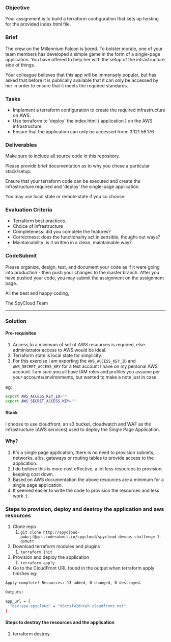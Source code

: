### Objective

Your assignment is to build a terraform configuration that sets up hosting
for the provided index.html file.

### Brief

The crew on the Millennium Falcon is bored. To bolster morale, one of your team members has developed a simple game in the form of a single-page application. You have offered to help her with the setup of the infrastructure side of things.

Your colleague believes that this app will be immensely popular, but has asked that
before it is publically available that it can only be accessed by her in order
to ensure that it meets the required standards.

### Tasks

-   Implement a terraform configuration to create the required infrastructure on AWS.
-   Use terraform to 'deploy' the index.html ( application ) on the AWS infrastructure.
-   Ensure that the application can only be accessed from: 3.121.56.176

### Deliverables

Make sure to include all source code in this repository.

Please provide brief documentation as to why you chose a particular stack/setup.

Ensure that your terraform code can be executed and create the infrastructure
required and 'deploy' the single-page application.

You may use local state or remote state if you so choose.

### Evaluation Criteria

-   Terraform best practices.
-   Choice of infrastructure
-   Completeness: did you complete the features?
-   Correctness: does the functionality act in sensible, thought-out ways?
-   Maintainability: is it written in a clean, maintainable way?

### CodeSubmit

Please organize, design, test, and document your code as if it were
going into production - then push your changes to the master branch. After you have pushed your code, you may submit the assignment on the assignment page.

All the best and happy coding,

The SpyCloud Team

---

### Solution

#### Pre-requisites

1. Access to a minimum of set of AWS resources is required, else administrator access to AWS would be ideal.
2. Terraform state is local state for simplicity.
3. For this exercise I am exporting the `AWS_ACCESS_KEY_ID` and `AWS_SECRET_ACCESS_KEY` for a test account I have on my personal AWS account.  I am sure you all have IAM roles and profiles you assume per your accounts/environments, but wanted to make a note just in case.

eg:

```bash
export AWS_ACCESS_KEY_ID=""
export AWS_SECRET_ACCESS_KEY=""
```

#### Stack

I choose to use cloudfront, an s3 bucket, cloudwatch and WAF as the infrastructure (AWS services) used to deploy the Single Page Application.

#### Why?

1. It's a single page application, there is no need to provision subnets, networks, albs, gateways or routing tables to provide access to the application.
2. I do believe this is more cost effective, a lot less resources to provision, keeping cost down.
3. Based on AWS documentation the above resources are a minimum for a single page application.
4. It seemed easier to write the code to provision the resources and less work :).

### Steps to provision, deploy and destroy the application and aws resources

1. Clone repo
   1. `git clone http://spycloud-pwbcjf@git.codesubmit.io/spycloud/spycloud-devops-challenge-1-qsmutt`
2. Download terraform modules and plugins
   1. `terraform init`
3. Provision and deploy the application
   1. `terraform apply`
4. Go to the CloudFront URL found in the output when terraform apply finishes
  eg:

  ```bash
  Apply complete! Resources: 13 added, 0 changed, 0 destroyed.

  Outputs:

  app_url = {
    "dev-spa-spycloud" = "d6xtsfw2dnceh.cloudfront.net"
  }
  ````

#### Steps to destroy the resources and the application

1. terraform destroy
